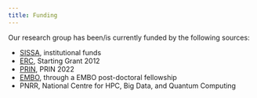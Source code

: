 ```yaml
---
title: Funding
---
```


Our research group has been/is currently funded by the following sources:
- [SISSA](https://www.sissa.it/), institutional funds
- [ERC](https://erc.europa.eu/), Starting Grant 2012
- [PRIN](https://prin.mur.gov.it/), PRIN 2022
- [EMBO](https://www.embo.org), through a EMBO post-doctoral fellowship
- PNRR, National Centre for HPC, Big Data, and Quantum Computing
